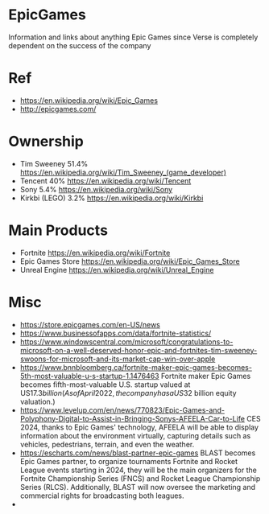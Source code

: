 # EpicGames
Information and links about anything Epic Games since Verse is completely dependent on the success of the company 

# Ref

- https://en.wikipedia.org/wiki/Epic_Games
- http://epicgames.com/

# Ownership

- Tim Sweeney 51.4%  https://en.wikipedia.org/wiki/Tim_Sweeney_(game_developer)
- Tencent 40%  https://en.wikipedia.org/wiki/Tencent
- Sony 5.4%  https://en.wikipedia.org/wiki/Sony
- Kirkbi (LEGO) 3.2%  https://en.wikipedia.org/wiki/Kirkbi

# Main Products

- Fortnite https://en.wikipedia.org/wiki/Fortnite
- Epic Games Store https://en.wikipedia.org/wiki/Epic_Games_Store
- Unreal Engine https://en.wikipedia.org/wiki/Unreal_Engine

# Misc

- https://store.epicgames.com/en-US/news
- https://www.businessofapps.com/data/fortnite-statistics/
- https://www.windowscentral.com/microsoft/congratulations-to-microsoft-on-a-well-deserved-honor-epic-and-fortnites-tim-sweeney-swoons-for-microsoft-and-its-market-cap-win-over-apple
- https://www.bnnbloomberg.ca/fortnite-maker-epic-games-becomes-5th-most-valuable-u-s-startup-1.1476463 Fortnite maker Epic Games becomes fifth-most-valuable U.S. startup valued at US$17.3 billion ( As of April 2022, the company has a US$32 billion equity valuation.)
- https://www.levelup.com/en/news/770823/Epic-Games-and-Polyphony-Digital-to-Assist-in-Bringing-Sonys-AFEELA-Car-to-Life CES 2024, thanks to Epic Games' technology, AFEELA will be able to display information about the environment virtually, capturing details such as vehicles, pedestrians, terrain, and even the weather.
- https://escharts.com/news/blast-partner-epic-games BLAST becomes Epic Games partner, to organize tournaments Fortnite and Rocket League events starting in 2024, they will be the main organizers for the Fortnite Championship Series (FNCS) and Rocket League Championship Series (RLCS). Additionally, BLAST will now oversee the marketing and commercial rights for broadcasting both leagues.
- 

